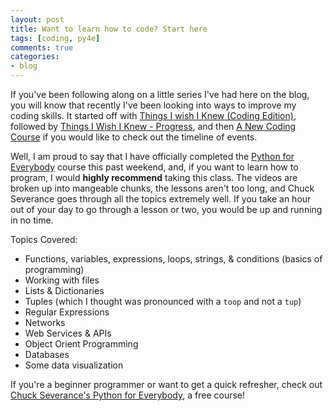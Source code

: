 ```yaml
---
layout: post
title: Want to learn how to code? Start here
tags: [coding, py4e]
comments: true
categories:
- blog
---
```


If you've been following along on a little series I've had here on the blog, you will know that recently I've been looking into ways to improve my coding skills. It started off with [Things I wish I Knew (Coding Edition)](/blog/2018/03/21/things-i-wish-i-knew), followed by [Things I Wish I Knew - Progress](/blog/2018/03/22/coding-course-updates), and then [A New Coding Course](/blog/2018/03/23/py4e) if you would like to check out the timeline of events.

Well, I am proud to say that I have officially completed the [Python for Everybody](https://www.py4e.com/) course this past weekend, and, if you want to learn how to program, I would **highly recommend** taking this class. The videos are broken up into mangeable chunks, the lessons aren't too long, and Chuck Severance goes through all the topics extremely well. If you take an hour out of your day to go through a lesson or two, you would be up and running in no time. 

Topics Covered:
- Functions, variables, expressions, loops, strings, & conditions (basics of programming)
- Working with files
- Lists & Dictionaries
- Tuples (which I thought was pronounced with a `toop` and not a `tup`)
- Regular Expressions
- Networks
- Web Services & APIs
- Object Orient Programming
- Databases
- Some data visualization

If you're a beginner programmer or want to get a quick refresher, check out [Chuck Severance's Python for Everybody](https://www.py4e.com/), a free course!

